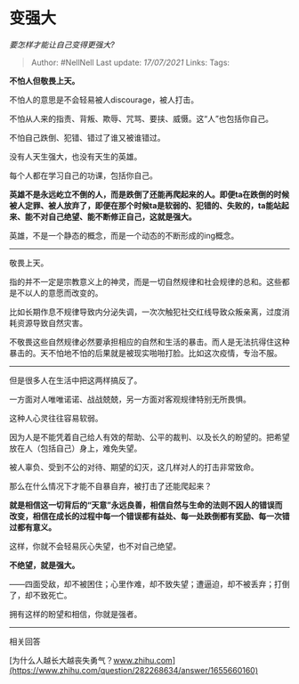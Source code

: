 # 变强大
*要怎样才能让自己变得更强大?*

> Author: #NellNell
Last update: *17/07/2021*
Links:
Tags:

**不怕人但敬畏上天。**

不怕人的意思是不会轻易被人discourage，被人打击。

不怕从人来的指责、背叛、欺辱、咒骂、要挟、威慑。这“人”也包括你自己。

不怕自己跌倒、犯错、错过了谁又被谁错过。

没有人天生强大，也没有天生的英雄。

每个人都在学习自己的功课，包括你自己。

**英雄不是永远屹立不倒的人，而是跌倒了还能再爬起来的人。即便ta在跌倒的时候被人定罪、被人放弃了，即便在那个时候ta是软弱的、犯错的、失败的，ta能站起来、能不对自己绝望、能不断修正自己，这就是强大。**

英雄，不是一个静态的概念，而是一个动态的不断形成的ing概念。

---

敬畏上天。

指的并不一定是宗教意义上的神灵，而是一切自然规律和社会规律的总和。这些都是不以人的意愿而改变的。

比如长期作息不规律导致内分泌失调，一次次触犯社交红线导致众叛亲离，过度消耗资源导致自然灾害。

不敬畏这些自然规律必然要承担相应的自然和生活的暴击。而人是无法抗得住这种暴击的。天不怕地不怕的后果就是被现实啪啪打脸。比如这次疫情，专治不服。

---

但是很多人在生活中把这两样搞反了。

一方面对人唯唯诺诺、战战兢兢，另一方面对客观规律特别无所畏惧。

这种人心灵往往容易软弱。

因为人是不能凭着自己给人有效的帮助、公平的裁判、以及长久的盼望的。把希望放在人（包括自己）身上，难免失望。

被人辜负、受到不公的对待、期望的幻灭，这几样对人的打击非常致命。

那么在什么情况下才能不自暴自弃，被打击了还能爬起来？

**就是相信这一切背后的“天意”永远良善，相信自然与生命的法则不因人的错误而改变，相信在成长的过程中每一个错误都有益处、每一处跌倒都有奖励、每一次错过都有意义。**

这样，你就不会轻易灰心失望，也不对自己绝望。

**不绝望，就是强大。**

——四面受敌，却不被困住；心里作难，却不致失望；遭逼迫，却不被丢弃；打倒了，却不致死亡。

拥有这样的盼望和相信，你就是强者。

---

相关回答

[为什么人越长大越丧失勇气？​www.zhihu.com](https://www.zhihu.com/question/282268634/answer/1655660160)
